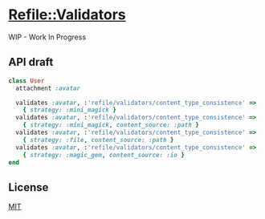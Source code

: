 # [Refile::Validators](https://github.com/mdesantis/refile-validators)

WIP - Work In Progress

## API draft

```ruby
class User
  attachment :avatar

  validates :avatar, :'refile/validators/content_type_consistence' =>
    { strategy: :mini_magick }
  validates :avatar, :'refile/validators/content_type_consistence' =>
    { strategy: :mini_magick, content_source: :path }
  validates :avatar, :'refile/validators/content_type_consistence' =>
    { strategy: :file, content_source: :path }
  validates :avatar, :'refile/validators/content_type_consistence' =>
    { strategy: :magic_gem, content_source: :io }
end
```

## License

[MIT](LICENSE.txt)
